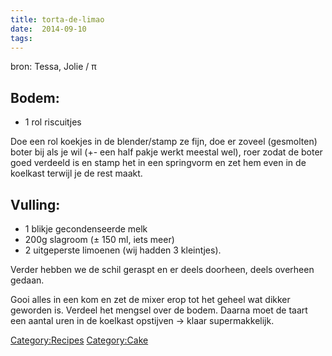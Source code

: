 ```yaml
---
title: torta-de-limao
date:  2014-09-10
tags:
---
```

bron: Tessa, Jolie / π

Bodem:
------

-   1 rol riscuitjes

Doe een rol koekjes in de blender/stamp ze fijn, doe er zoveel
(gesmolten) boter bij als je wil (+- een half pakje werkt meestal wel),
roer zodat de boter goed verdeeld is en stamp het in een springvorm en
zet hem even in de koelkast terwijl je de rest maakt.

Vulling:
--------

-   1 blikje gecondenseerde melk
-   200g slagroom (± 150 ml, iets meer)
-   2 uitgeperste limoenen (wij hadden 3 kleintjes).

Verder hebben we de schil geraspt en er deels doorheen, deels overheen
gedaan.

Gooi alles in een kom en zet de mixer erop tot het geheel wat dikker
geworden is. Verdeel het mengsel over de bodem. Daarna moet de taart een
aantal uren in de koelkast opstijven -\> klaar supermakkelijk.

<Category:Recipes> <Category:Cake>

